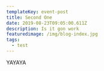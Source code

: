 ```yaml
---
templateKey: event-post
title: Second One
date: 2019-08-23T09:05:00.611Z
description: Is it gon work
featuredimage: /img/blog-index.jpg
tags:
  - test
---
```

YAYAYA
